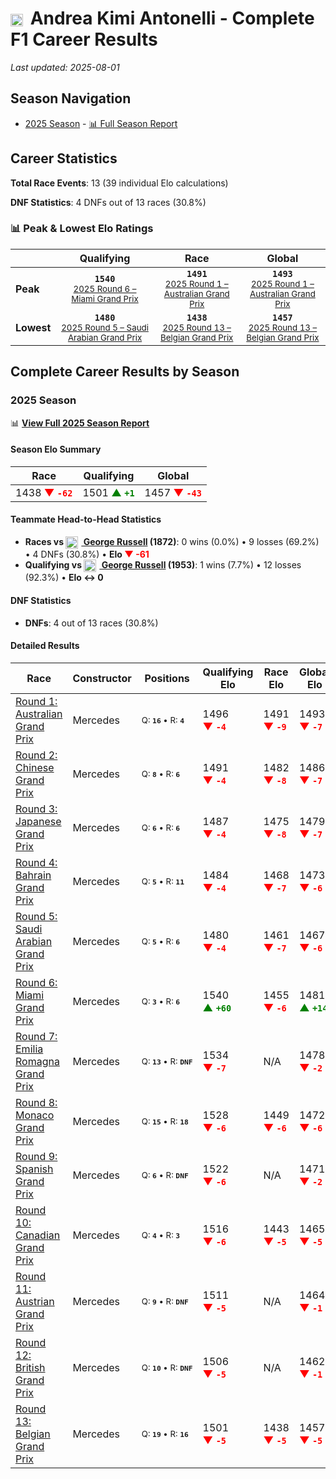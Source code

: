 # <img src="https://upload.wikimedia.org/wikipedia/commons/0/03/Flag_of_Italy.svg" alt="Italy" width="20" height="auto" style="vertical-align: middle; margin-right: 5px;" onerror="this.outerHTML='🇮🇹'; this.style.marginRight='5px';"/> Andrea Kimi Antonelli - Complete F1 Career Results

*Last updated: 2025-08-01*

## Season Navigation

- [2025 Season](#2025-season) - [📊 Full Season Report](../seasons/2025-season-report)

## Career Statistics

**Total Race Events**: 13 (39 individual Elo calculations)

**DNF Statistics**: 4 DNFs out of 13 races (30.8%)

### 📊 Peak & Lowest Elo Ratings

| &nbsp; | Qualifying | Race | Global |
|-------|------------|------|--------|
| **Peak** | <center>**`1540`**<br/><small>[2025 Round 6 – Miami Grand Prix](../seasons/2025-season-report#round-6-miami-grand-prix)</small></center> | <center>**`1491`**<br/><small>[2025 Round 1 – Australian Grand Prix](../seasons/2025-season-report#round-1-australian-grand-prix)</small></center> | <center>**`1493`**<br/><small>[2025 Round 1 – Australian Grand Prix](../seasons/2025-season-report#round-1-australian-grand-prix)</small></center> |
| **Lowest** | <center>**`1480`**<br/><small>[2025 Round 5 – Saudi Arabian Grand Prix](../seasons/2025-season-report#round-5-saudi-arabian-grand-prix)</small></center> | <center>**`1438`**<br/><small>[2025 Round 13 – Belgian Grand Prix](../seasons/2025-season-report#round-13-belgian-grand-prix)</small></center> | <center>**`1457`**<br/><small>[2025 Round 13 – Belgian Grand Prix](../seasons/2025-season-report#round-13-belgian-grand-prix)</small></center> |


## Complete Career Results by Season

### 2025 Season

📊 **[View Full 2025 Season Report](../seasons/2025-season-report)**

#### Season Elo Summary

| Race | Qualifying | Global |
|------|------------|--------|
| 1438 **<span style="color: red;">▼&nbsp;`-62`</span>** | 1501 **<span style="color: green;">▲&nbsp;`+1`</span>** | 1457 **<span style="color: red;">▼&nbsp;`-43`</span>** |

#### Teammate Head-to-Head Statistics

- **Races vs [<img src="https://upload.wikimedia.org/wikipedia/commons/thumb/8/83/Flag_of_the_United_Kingdom_%283-5%29.svg/512px-Flag_of_the_United_Kingdom_%283-5%29.svg.png?20250726143817" alt="United Kingdom" width="20" height="auto" style="vertical-align: middle; margin-right: 5px;" onerror="this.outerHTML='🇬🇧'; this.style.marginRight='5px';"/> George Russell](george-russell) (1872)**: 0 wins (0.0%) • 9 losses (69.2%) • 4 DNFs (30.8%) • **Elo <span style="color: red;">▼&nbsp;-61</span>**
- **Qualifying vs [<img src="https://upload.wikimedia.org/wikipedia/commons/thumb/8/83/Flag_of_the_United_Kingdom_%283-5%29.svg/512px-Flag_of_the_United_Kingdom_%283-5%29.svg.png?20250726143817" alt="United Kingdom" width="20" height="auto" style="vertical-align: middle; margin-right: 5px;" onerror="this.outerHTML='🇬🇧'; this.style.marginRight='5px';"/> George Russell](george-russell) (1953)**: 1 wins (7.7%) • 12 losses (92.3%) • **Elo ↔ 0**

#### DNF Statistics

- **DNFs**: 4 out of 13 races (30.8%)

#### Detailed Results

| Race | Constructor | Positions | Qualifying Elo | Race Elo | Global Elo | Teammate |
|------|-------------|-----------|----------------|----------|------------|----------|
| [Round 1: Australian Grand Prix](../seasons/2025-season-report#round-1-australian-grand-prix) | Mercedes | <small>Q:&nbsp;**`16`**&nbsp;•&nbsp;R:&nbsp;**`4`**</small> | 1496 **<span style="color: red;">▼&nbsp;`-4`</span>** | 1491 **<span style="color: red;">▼&nbsp;`-9`</span>** | 1493 **<span style="color: red;">▼&nbsp;`-7`</span>** | [<img src="https://upload.wikimedia.org/wikipedia/commons/thumb/8/83/Flag_of_the_United_Kingdom_%283-5%29.svg/512px-Flag_of_the_United_Kingdom_%283-5%29.svg.png?20250726143817" alt="United Kingdom" width="20" height="auto" style="vertical-align: middle; margin-right: 5px;" onerror="this.outerHTML='🇬🇧'; this.style.marginRight='5px';"/> George Russell](george-russell)<br/><small>Q:&nbsp;**`4`**&nbsp;•&nbsp;R:&nbsp;**`3`**</small> |
| [Round 2: Chinese Grand Prix](../seasons/2025-season-report#round-2-chinese-grand-prix) | Mercedes | <small>Q:&nbsp;**`8`**&nbsp;•&nbsp;R:&nbsp;**`6`**</small> | 1491 **<span style="color: red;">▼&nbsp;`-4`</span>** | 1482 **<span style="color: red;">▼&nbsp;`-8`</span>** | 1486 **<span style="color: red;">▼&nbsp;`-7`</span>** | [<img src="https://upload.wikimedia.org/wikipedia/commons/thumb/8/83/Flag_of_the_United_Kingdom_%283-5%29.svg/512px-Flag_of_the_United_Kingdom_%283-5%29.svg.png?20250726143817" alt="United Kingdom" width="20" height="auto" style="vertical-align: middle; margin-right: 5px;" onerror="this.outerHTML='🇬🇧'; this.style.marginRight='5px';"/> George Russell](george-russell)<br/><small>Q:&nbsp;**`2`**&nbsp;•&nbsp;R:&nbsp;**`3`**</small> |
| [Round 3: Japanese Grand Prix](../seasons/2025-season-report#round-3-japanese-grand-prix) | Mercedes | <small>Q:&nbsp;**`6`**&nbsp;•&nbsp;R:&nbsp;**`6`**</small> | 1487 **<span style="color: red;">▼&nbsp;`-4`</span>** | 1475 **<span style="color: red;">▼&nbsp;`-8`</span>** | 1479 **<span style="color: red;">▼&nbsp;`-7`</span>** | [<img src="https://upload.wikimedia.org/wikipedia/commons/thumb/8/83/Flag_of_the_United_Kingdom_%283-5%29.svg/512px-Flag_of_the_United_Kingdom_%283-5%29.svg.png?20250726143817" alt="United Kingdom" width="20" height="auto" style="vertical-align: middle; margin-right: 5px;" onerror="this.outerHTML='🇬🇧'; this.style.marginRight='5px';"/> George Russell](george-russell)<br/><small>Q:&nbsp;**`5`**&nbsp;•&nbsp;R:&nbsp;**`5`**</small> |
| [Round 4: Bahrain Grand Prix](../seasons/2025-season-report#round-4-bahrain-grand-prix) | Mercedes | <small>Q:&nbsp;**`5`**&nbsp;•&nbsp;R:&nbsp;**`11`**</small> | 1484 **<span style="color: red;">▼&nbsp;`-4`</span>** | 1468 **<span style="color: red;">▼&nbsp;`-7`</span>** | 1473 **<span style="color: red;">▼&nbsp;`-6`</span>** | [<img src="https://upload.wikimedia.org/wikipedia/commons/thumb/8/83/Flag_of_the_United_Kingdom_%283-5%29.svg/512px-Flag_of_the_United_Kingdom_%283-5%29.svg.png?20250726143817" alt="United Kingdom" width="20" height="auto" style="vertical-align: middle; margin-right: 5px;" onerror="this.outerHTML='🇬🇧'; this.style.marginRight='5px';"/> George Russell](george-russell)<br/><small>Q:&nbsp;**`3`**&nbsp;•&nbsp;R:&nbsp;**`2`**</small> |
| [Round 5: Saudi Arabian Grand Prix](../seasons/2025-season-report#round-5-saudi-arabian-grand-prix) | Mercedes | <small>Q:&nbsp;**`5`**&nbsp;•&nbsp;R:&nbsp;**`6`**</small> | 1480 **<span style="color: red;">▼&nbsp;`-4`</span>** | 1461 **<span style="color: red;">▼&nbsp;`-7`</span>** | 1467 **<span style="color: red;">▼&nbsp;`-6`</span>** | [<img src="https://upload.wikimedia.org/wikipedia/commons/thumb/8/83/Flag_of_the_United_Kingdom_%283-5%29.svg/512px-Flag_of_the_United_Kingdom_%283-5%29.svg.png?20250726143817" alt="United Kingdom" width="20" height="auto" style="vertical-align: middle; margin-right: 5px;" onerror="this.outerHTML='🇬🇧'; this.style.marginRight='5px';"/> George Russell](george-russell)<br/><small>Q:&nbsp;**`3`**&nbsp;•&nbsp;R:&nbsp;**`5`**</small> |
| [Round 6: Miami Grand Prix](../seasons/2025-season-report#round-6-miami-grand-prix) | Mercedes | <small>Q:&nbsp;**`3`**&nbsp;•&nbsp;R:&nbsp;**`6`**</small> | 1540 **<span style="color: green;">▲&nbsp;`+60`</span>** | 1455 **<span style="color: red;">▼&nbsp;`-6`</span>** | 1481 **<span style="color: green;">▲&nbsp;`+14`</span>** | [<img src="https://upload.wikimedia.org/wikipedia/commons/thumb/8/83/Flag_of_the_United_Kingdom_%283-5%29.svg/512px-Flag_of_the_United_Kingdom_%283-5%29.svg.png?20250726143817" alt="United Kingdom" width="20" height="auto" style="vertical-align: middle; margin-right: 5px;" onerror="this.outerHTML='🇬🇧'; this.style.marginRight='5px';"/> George Russell](george-russell)<br/><small>Q:&nbsp;**`5`**&nbsp;•&nbsp;R:&nbsp;**`3`**</small> |
| [Round 7: Emilia Romagna Grand Prix](../seasons/2025-season-report#round-7-emilia-romagna-grand-prix) | Mercedes | <small>Q:&nbsp;**`13`**&nbsp;•&nbsp;R:&nbsp;**`DNF`**</small> | 1534 **<span style="color: red;">▼&nbsp;`-7`</span>** | N/A | 1478 **<span style="color: red;">▼&nbsp;`-2`</span>** | [<img src="https://upload.wikimedia.org/wikipedia/commons/thumb/8/83/Flag_of_the_United_Kingdom_%283-5%29.svg/512px-Flag_of_the_United_Kingdom_%283-5%29.svg.png?20250726143817" alt="United Kingdom" width="20" height="auto" style="vertical-align: middle; margin-right: 5px;" onerror="this.outerHTML='🇬🇧'; this.style.marginRight='5px';"/> George Russell](george-russell)<br/><small>Q:&nbsp;**`3`**&nbsp;•&nbsp;R:&nbsp;**`7`**</small> |
| [Round 8: Monaco Grand Prix](../seasons/2025-season-report#round-8-monaco-grand-prix) | Mercedes | <small>Q:&nbsp;**`15`**&nbsp;•&nbsp;R:&nbsp;**`18`**</small> | 1528 **<span style="color: red;">▼&nbsp;`-6`</span>** | 1449 **<span style="color: red;">▼&nbsp;`-6`</span>** | 1472 **<span style="color: red;">▼&nbsp;`-6`</span>** | [<img src="https://upload.wikimedia.org/wikipedia/commons/thumb/8/83/Flag_of_the_United_Kingdom_%283-5%29.svg/512px-Flag_of_the_United_Kingdom_%283-5%29.svg.png?20250726143817" alt="United Kingdom" width="20" height="auto" style="vertical-align: middle; margin-right: 5px;" onerror="this.outerHTML='🇬🇧'; this.style.marginRight='5px';"/> George Russell](george-russell)<br/><small>Q:&nbsp;**`14`**&nbsp;•&nbsp;R:&nbsp;**`11`**</small> |
| [Round 9: Spanish Grand Prix](../seasons/2025-season-report#round-9-spanish-grand-prix) | Mercedes | <small>Q:&nbsp;**`6`**&nbsp;•&nbsp;R:&nbsp;**`DNF`**</small> | 1522 **<span style="color: red;">▼&nbsp;`-6`</span>** | N/A | 1471 **<span style="color: red;">▼&nbsp;`-2`</span>** | [<img src="https://upload.wikimedia.org/wikipedia/commons/thumb/8/83/Flag_of_the_United_Kingdom_%283-5%29.svg/512px-Flag_of_the_United_Kingdom_%283-5%29.svg.png?20250726143817" alt="United Kingdom" width="20" height="auto" style="vertical-align: middle; margin-right: 5px;" onerror="this.outerHTML='🇬🇧'; this.style.marginRight='5px';"/> George Russell](george-russell)<br/><small>Q:&nbsp;**`4`**&nbsp;•&nbsp;R:&nbsp;**`4`**</small> |
| [Round 10: Canadian Grand Prix](../seasons/2025-season-report#round-10-canadian-grand-prix) | Mercedes | <small>Q:&nbsp;**`4`**&nbsp;•&nbsp;R:&nbsp;**`3`**</small> | 1516 **<span style="color: red;">▼&nbsp;`-6`</span>** | 1443 **<span style="color: red;">▼&nbsp;`-5`</span>** | 1465 **<span style="color: red;">▼&nbsp;`-5`</span>** | [<img src="https://upload.wikimedia.org/wikipedia/commons/thumb/8/83/Flag_of_the_United_Kingdom_%283-5%29.svg/512px-Flag_of_the_United_Kingdom_%283-5%29.svg.png?20250726143817" alt="United Kingdom" width="20" height="auto" style="vertical-align: middle; margin-right: 5px;" onerror="this.outerHTML='🇬🇧'; this.style.marginRight='5px';"/> George Russell](george-russell)<br/><small>Q:&nbsp;**`1`**&nbsp;•&nbsp;R:&nbsp;**`1`**</small> |
| [Round 11: Austrian Grand Prix](../seasons/2025-season-report#round-11-austrian-grand-prix) | Mercedes | <small>Q:&nbsp;**`9`**&nbsp;•&nbsp;R:&nbsp;**`DNF`**</small> | 1511 **<span style="color: red;">▼&nbsp;`-5`</span>** | N/A | 1464 **<span style="color: red;">▼&nbsp;`-1`</span>** | [<img src="https://upload.wikimedia.org/wikipedia/commons/thumb/8/83/Flag_of_the_United_Kingdom_%283-5%29.svg/512px-Flag_of_the_United_Kingdom_%283-5%29.svg.png?20250726143817" alt="United Kingdom" width="20" height="auto" style="vertical-align: middle; margin-right: 5px;" onerror="this.outerHTML='🇬🇧'; this.style.marginRight='5px';"/> George Russell](george-russell)<br/><small>Q:&nbsp;**`5`**&nbsp;•&nbsp;R:&nbsp;**`5`**</small> |
| [Round 12: British Grand Prix](../seasons/2025-season-report#round-12-british-grand-prix) | Mercedes | <small>Q:&nbsp;**`10`**&nbsp;•&nbsp;R:&nbsp;**`DNF`**</small> | 1506 **<span style="color: red;">▼&nbsp;`-5`</span>** | N/A | 1462 **<span style="color: red;">▼&nbsp;`-1`</span>** | [<img src="https://upload.wikimedia.org/wikipedia/commons/thumb/8/83/Flag_of_the_United_Kingdom_%283-5%29.svg/512px-Flag_of_the_United_Kingdom_%283-5%29.svg.png?20250726143817" alt="United Kingdom" width="20" height="auto" style="vertical-align: middle; margin-right: 5px;" onerror="this.outerHTML='🇬🇧'; this.style.marginRight='5px';"/> George Russell](george-russell)<br/><small>Q:&nbsp;**`4`**&nbsp;•&nbsp;R:&nbsp;**`10`**</small> |
| [Round 13: Belgian Grand Prix](../seasons/2025-season-report#round-13-belgian-grand-prix) | Mercedes | <small>Q:&nbsp;**`19`**&nbsp;•&nbsp;R:&nbsp;**`16`**</small> | 1501 **<span style="color: red;">▼&nbsp;`-5`</span>** | 1438 **<span style="color: red;">▼&nbsp;`-5`</span>** | 1457 **<span style="color: red;">▼&nbsp;`-5`</span>** | [<img src="https://upload.wikimedia.org/wikipedia/commons/thumb/8/83/Flag_of_the_United_Kingdom_%283-5%29.svg/512px-Flag_of_the_United_Kingdom_%283-5%29.svg.png?20250726143817" alt="United Kingdom" width="20" height="auto" style="vertical-align: middle; margin-right: 5px;" onerror="this.outerHTML='🇬🇧'; this.style.marginRight='5px';"/> George Russell](george-russell)<br/><small>Q:&nbsp;**`6`**&nbsp;•&nbsp;R:&nbsp;**`5`**</small> |

